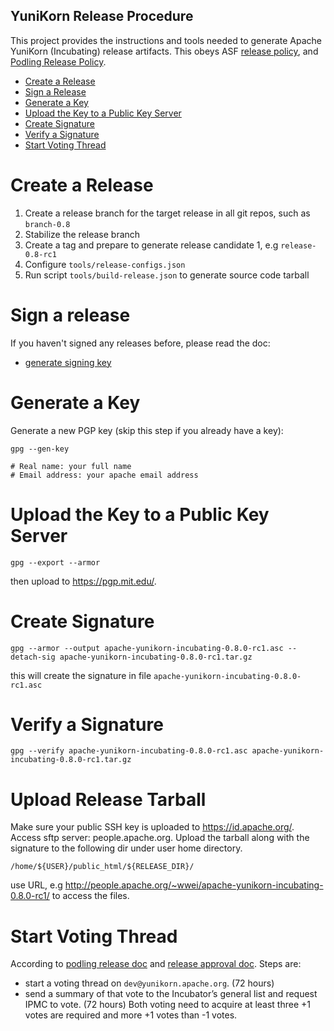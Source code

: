 YuniKorn Release Procedure
----

This project provides the instructions and tools needed to generate Apache YuniKorn (Incubating) release artifacts. This obeys ASF [release policy](http://www.apache.org/legal/release-policy.html), and [Podling Release Policy](https://incubator.apache.org/policy/incubation.html#releases).

* [Create a Release](#Create-a-Release)
* [Sign a Release](#Sign-a-release)
* [Generate a Key](#Generate-a-Key)
* [Upload the Key to a Public Key Server](#Upload-the-Key-to-a-Public-Key-Server)
* [Create Signature](#Create-Signature)
* [Verify a Signature](#Verify-a-Signature)
* [Start Voting Thread](##Start-Voting-Thread)

# Create a Release

1. Create a release branch for the target release in all git repos, such as `branch-0.8`
2. Stabilize the release branch
3. Create a tag and prepare to generate release candidate 1, e.g `release-0.8-rc1`
3. Configure `tools/release-configs.json`
4. Run script `tools/build-release.json` to generate source code tarball

# Sign a release

If you haven't signed any releases before, please read the doc:
- [generate signing key](https://infra.apache.org/openpgp.html#generate-key)

# Generate a Key
Generate a new PGP key (skip this step if you already have a key):

```shell script
gpg --gen-key

# Real name: your full name
# Email address: your apache email address
```

# Upload the Key to a Public Key Server

```shell script
gpg --export --armor
```

then upload to https://pgp.mit.edu/.

# Create Signature

```shell script
gpg --armor --output apache-yunikorn-incubating-0.8.0-rc1.asc --detach-sig apache-yunikorn-incubating-0.8.0-rc1.tar.gz
```

this will create the signature in file `apache-yunikorn-incubating-0.8.0-rc1.asc`

# Verify a Signature

```shell script
gpg --verify apache-yunikorn-incubating-0.8.0-rc1.asc apache-yunikorn-incubating-0.8.0-rc1.tar.gz
```

# Upload Release Tarball

Make sure your public SSH key is uploaded to https://id.apache.org/. Access sftp server: people.apache.org. Upload the tarball along with the signature to the following dir under user home directory.

```
/home/${USER}/public_html/${RELEASE_DIR}/
```

use URL, e.g http://people.apache.org/~wwei/apache-yunikorn-incubating-0.8.0-rc1/ to access the files.

# Start Voting Thread

According to [podling release doc](https://incubator.apache.org/policy/incubation.html#releases) and [release approval doc](http://www.apache.org/legal/release-policy.html#release-approval). Steps are:
- start a voting thread on `dev@yunikorn.apache.org`. (72 hours)
- send a summary of that vote to the Incubator’s general list and request IPMC to vote. (72 hours)
Both voting need to acquire at least three +1 votes are required and more +1 votes than -1 votes.
